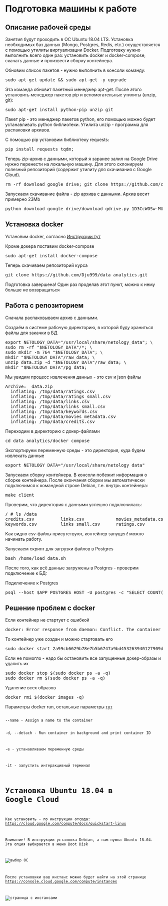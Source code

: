 # Подготовка машины к работе

## Описание рабочей среды

Занятия будут проходить в ОС Ubuntu 18.04 LTS. Установка необходимых баз данных (Mongo, Postgres, Redis, etc.)
осуществляется с помощью утилиты виртуализации Docker. Подготовку нужно выполнить всего один раз: установить docker и docker-compose, скачать данные
и произвести сборку контейнера.

Обновим список пакетов - нужно выполнить в консоли команду:

<pre>
sudo apt-get update && sudo apt-get -y upgrade
</pre>

Эта команда обновит пакетный менеджер apt-get. После этого установить менеджер пакетов pip и вспомогательные утилиты (unzip, git):

<pre>
sudo apt-get install python-pip unzip git
</pre>

Пакет pip - это менеджер пакетов python, его помощью можно будет устанавливать python библиотеки. Утилита unzip - программа для распаковки архивов.

С помощью pip установим библиотеку requests:
<pre>
pip install requests tqdm;
</pre>

Теперь zip-архив с данными, который я заранее залил на Google Drive нужно перенести на локальную машину. Для этого  склонируем полезный репозиторий (содержит утилиту для скачивания с Google Cloud).

<pre>
rm -rf download_google_drive; git clone https://github.com/chentinghao/download_google_drive.git
</pre>

Запускаем скачивание файла - zip архива с данными. Архив весит примерно 23Mb
<pre>
python download_google_drive/download_gdrive.py 1D3CcWOSw-MUx6YvJ_4dqOLHZAh-6uTxK data.zip
</pre>

## Установка docker

Установим docker, согласно [Инструкции тут](https://docs.docker.com/install/linux/docker-ce/ubuntu/)

Кроме докера поставим docker-compose

<pre>
sudo apt-get install docker-compose
</pre>

Теперь скачиваем репозиторий курса

<pre>
git clone https://github.com/Dju999/data_analytics.git
</pre>

Подготовка завершена! Один раз проделав этот пункт, можно к нему больше не возвращаться

## Работа c репозиторием

Сначала распаковываем архив с данными.

Создаём в системе рабочую директорию, в которой буду храниться файлы для закачки в БД

<pre>
export NETOLOGY_DATA="/usr/local/share/netology_data"; \
sudo rm -rf "$NETOLOGY_DATA"/*; \
sudo mkdir -m 764 "$NETOLOGY_DATA"; \
mkdir "$NETOLOGY_DATA"/raw_data; \
unzip data.zip -d "$NETOLOGY_DATA"/raw_data; \
mkdir "$NETOLOGY_DATA"/pg_data;
</pre>

Мы увидим процесс извлечения данных - это csv и json файлы

<pre>
Archive:  data.zip
  inflating: /tmp/data/ratings.csv
  inflating: /tmp/data/ratings_small.csv
  inflating: /tmp/data/links.csv
  inflating: /tmp/data/links_small.csv
  inflating: /tmp/data/keywords.csv
  inflating: /tmp/data/movies_metadata.csv
  inflating: /tmp/data/credits.csv
</pre>

Переходим в директорию с докер-файлами
<pre>
cd data_analytics/docker_compose
</pre>

Экспортируем переменную среды - это директория, куда будем извлекать данные
<pre>
export NETOLOGY_DATA="/usr/local/share/netology_data"
</pre>

Запускаем сборку контейнера. В консоли побежит информация о сборке контейнера. После окончания сборки мы автоматически подключимся к командной строке Debian, т.е. внутрь контейнера:
<pre>
make client
</pre>

Проверим, что директория с данными успешно подключилась:
<pre>
/ # ls /data
credits.csv          links.csv            movies_metadata.csv  ratings_small.csv
keywords.csv         links_small.csv      ratings.csv
</pre>

Как видно csv-файлы присутствуют, контейнер запущен! можно начинать работу.


Запускаем скрипт для загрузки файлов в Postgres
<pre>
bash /home/load_data.sh
</pre>

После того, как всё данные загружены в Postgres - проверим подключение к БД:

Подключение к Postgres
<pre>
psql --host $APP_POSTGRES_HOST -U postgres -c "SELECT COUNT(*) as num_ratings FROM ratings"
</pre>

## Решение проблем с docker

Если контейнер не стартует с ошибкой
<pre>
docker: Error response from daemon: Conflict. The container name "/netology-postgres" is already in use by container "2a99cb6629b78e7b5b6747a9bd453263940127909d91c8517e9ee0b230e60768". You have to remove (or rename) that container to be able to reuse that name.
</pre>

То контейнер уже создан и можно стартовать его
<pre>
sudo docker start 2a99cb6629b78e7b5b6747a9bd453263940127909d91c8517e9ee0b230e60768
</pre>

Если не помогло - надо бы остановить все запущенные докер-образы и удалить их

<pre>
sudo docker stop $(sudo docker ps -a -q)
sudo docker rm $(sudo docker ps -a -q)
</pre>

Удаление всех образов
<pre>
docker rmi $(docker images -q)
</pre>

Параметры docker run, остальные параметры [тут](https://docs.docker.com/v1.11/engine/reference/commandline/run/)

<code>
--name - Assign a name to the container

-d, --detach - Run container in background and print container ID

-e - устанавливаем переменную среды

-it - запустить интеракцивный терминал
</pre>

# Установка Ubuntu 18.04 в Google Cloud

Как установить - по инструкции отсюда: https://cloud.google.com/compute/docs/quickstart-linux

Внимание! В инструкции установка Debian, а нам нужна Ubuntu 18.04. Эта опция выбирается в меню Boot Disk

![выбор ОС](https://habrastorage.org/webt/vl/dt/3m/vldt3mgct8jq3n6n9oa3pmyug_a.png "boot disk")

После установики ваш инстанс можно будет найти на этой странице https://console.cloud.google.com/compute/instances

![страница с инстансами](https://habrastorage.org/webt/cb/fx/qz/cbfxqzxqcdo0atxs9eg_c-t3jby.png "Google cloud instances")
